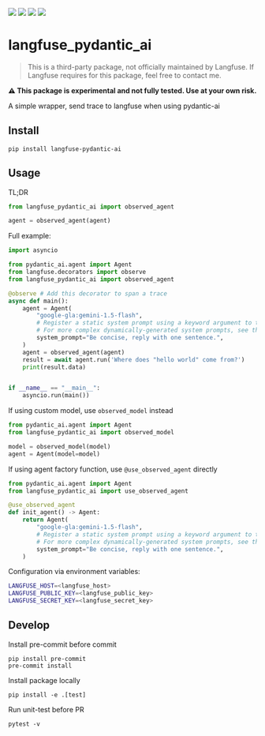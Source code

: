 ![](https://img.shields.io/github/license/wh1isper/langfuse-pydantic-ai)
![](https://img.shields.io/github/v/release/wh1isper/langfuse-pydantic-ai)
![](https://img.shields.io/github/last-commit/wh1isper/langfuse-pydantic-ai)
![](https://img.shields.io/pypi/pyversions/langfuse-pydantic-ai)

# langfuse_pydantic_ai

> This is a third-party package, not officially maintained by Langfuse. If Langfuse requires for this package, feel free to contact me.

**⚠️ This package is experimental and not fully tested. Use at your own risk.**

A simple wrapper, send trace to langfuse when using pydantic-ai

## Install

`pip install langfuse-pydantic-ai`

## Usage

TL;DR

```python
from langfuse_pydantic_ai import observed_agent

agent = observed_agent(agent)
```

Full example:

```python
import asyncio

from pydantic_ai.agent import Agent
from langfuse.decorators import observe
from langfuse_pydantic_ai import observed_agent

@observe # Add this decorator to span a trace
async def main():
    agent = Agent(
        "google-gla:gemini-1.5-flash",
        # Register a static system prompt using a keyword argument to the agent.
        # For more complex dynamically-generated system prompts, see the example below.
        system_prompt="Be concise, reply with one sentence.",
    )
    agent = observed_agent(agent)
    result = await agent.run('Where does "hello world" come from?')
    print(result.data)


if __name__ == "__main__":
    asyncio.run(main())
```

If using custom model, use `observed_model` instead

```python
from pydantic_ai.agent import Agent
from langfuse_pydantic_ai import observed_model

model = observed_model(model)
agent = Agent(model=model)
```

If using agent factory function, use `@use_observed_agent` directly

```python
from pydantic_ai.agent import Agent
from langfuse_pydantic_ai import use_observed_agent

@use_observed_agent
def init_agent() -> Agent:
    return Agent(
        "google-gla:gemini-1.5-flash",
        # Register a static system prompt using a keyword argument to the agent.
        # For more complex dynamically-generated system prompts, see the example below.
        system_prompt="Be concise, reply with one sentence.",
    )
```

Configuration via environment variables:

```bash
LANGFUSE_HOST=<langfuse_host>
LANGFUSE_PUBLIC_KEY=<langfuse_public_key>
LANGFUSE_SECRET_KEY=<langfuse_secret_key>
````

## Develop

Install pre-commit before commit

```
pip install pre-commit
pre-commit install
```

Install package locally

```
pip install -e .[test]
```

Run unit-test before PR

```
pytest -v
```

